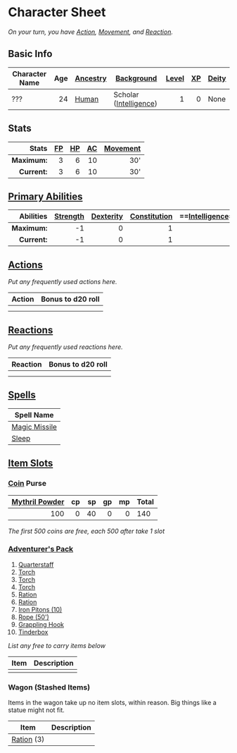 # Character Sheet

*On your turn, you have [Action](../../../Game%20Procedures/Action.md), [Movement](../../../Game%20Procedures/Movement.md), and [Reaction](../../../Game%20Procedures/Reaction.md).*

## Basic Info

| Character Name | Age | [Ancestry](../../../Player%20Characters/Ancenstries/Ancestry.md) | [Background](../../../Player%20Characters/Background.md)                                  | [Level](../../../Player%20Characters/Derived%20Statistics/Level.md) | [XP](../../../Player%20Characters/Derived%20Statistics/Experience%20Points.md) | [Deity](../../../Magic/Deities/Deities.md) |
| -------------- | --: | ---------------------------------------------------------------- | ------------------------------------------------------------------------------------------ | ------------------------------------------------------------------: | -----------------------------------------------------------------------------: | ------------------------------------------------- |
| ???            |  24 | [Human](../../../Player%20Characters/Ancenstries/Human.md)       | Scholar ([Intelligence](../../../Player%20Characters/Chosen%20Statistics/Intelligence.md)) |                                                                   1 |                                                                              0 | None                                              |

## Stats

|        Stats | [FP](../../../Player%20Characters/Derived%20Statistics/Fatigue%20Points.md) | [HP](../../../Player%20Characters/Derived%20Statistics/Health%20Points.md) | [AC](../../../Player%20Characters/Derived%20Statistics/Armor%20Class.md) | [Movement](../../../Game%20Procedures/Movement.md) |
| -----------: | --------------------------------------------------------------------------: | -------------------------------------------------------------------------: | -----------------------------------------------------------------------: | -------------------------------------------------: |
| **Maximum:** |                                                                           3 |                                                                          6 |                                                                       10 |                                                30' |
| **Current:** |                                                                           3 |                                                                          6 |                                                                       10 |                                                30' |

## [Primary Abilities](../../../Player%20Characters/Chosen%20Statistics/Ability%20Scores.md)

|    Abilities | [Strength](../../../Player%20Characters/Chosen%20Statistics/Strength.md) | [Dexterity](../../../Player%20Characters/Chosen%20Statistics/Dexterity.md) | [Constitution](../../../Player%20Characters/Chosen%20Statistics/Constitution.md) | ==[Intelligence](../../../Player%20Characters/Chosen%20Statistics/Intelligence.md)== | [Wisdom](../../../Player%20Characters/Chosen%20Statistics/Wisdom.md)<br> | [Charisma](../../../Player%20Characters/Chosen%20Statistics/Charisma.md)<br> |
| -----------: | -----------------------------------------------------------------------: | -------------------------------------------------------------------------: | -------------------------------------------------------------------------------: | -----------------------------------------------------------------------------------: | -----------------------------------------------------------------------: | ---------------------------------------------------------------------------: |
| **Maximum:** |                                                                       -1 |                                                                          0 |                                                                                1 |                                                                                    2 |                                                                        1 |                                                                            0 |
| **Current:** |                                                                       -1 |                                                                          0 |                                                                                1 |                                                                                    2 |                                                                        1 |                                                                            0 |

## [Actions](../../Game%20Procedures/Action.md)

*Put any frequently used actions here.*

| Action | Bonus to d20 roll |
| ------ | ----------------- |
|        |                   |
|        |                   |

## [Reactions](../../Game%20Procedures/Reaction.md)

*Put any frequently used reactions here.*

| Reaction | Bonus to d20 roll |
| -------- | ----------------- |
|          |                   |
|          |                   |

## [Spells](../../../Magic/Spells.md)

| Spell Name                                                                           |
| ------------------------------------------------------------------------------------ |
| [Magic Missile](../../../Magic/Spells/Mythril%20Spells/Level%201/Magic%20Missile.md) |
| [Sleep](../../../Magic/Spells/Mythril%20Spells/Level%201/Sleep.md)                   |

## [Item Slots](../../../Player%20Characters/Derived%20Statistics/Item%20Slots.md)

### [Coin](../../../Economy/Coins.md) Purse

| [Mythril Powder](../../../Magic/Mythril.md) |  cp |  sp |  gp |  mp | Total |
| ------------------------------------------: | --: | --: | --: | --: | ----- |
|                                         100 |   0 |  40 |   0 |   0 | 140   |

<!-- TBLFM: @>$6=sum($1..$-1) -->
*The first 500 coins are free, each 500 after take 1 slot*

### [Adventurer's Pack](../../../Items/Individual%20Item%20Cards/Gear/100%20Coins/Adventurer's%20Pack.md)

1. [Quarterstaff](../../../Items/Individual%20Item%20Cards/Weapons/Melee%20Weapons/Small%20Simple%20Weapon.md)
2. [Torch](../../../Items/Individual%20Item%20Cards/Gear/1%20Coin/Torch.md)
3. [Torch](../../../Items/Individual%20Item%20Cards/Gear/1%20Coin/Torch.md)
4. [Torch](../../../Items/Individual%20Item%20Cards/Gear/1%20Coin/Torch.md)
5. [Ration](../../../Items/Individual%20Item%20Cards/Gear/1%20Coin/Ration.md)
6. [Ration](../../../Items/Individual%20Item%20Cards/Gear/1%20Coin/Ration.md)
7. [Iron Pitons (10)](../../../Items/Individual%20Item%20Cards/Gear/10%20Coins/Iron%20Piton.md)
8. [Rope (50')](../../../Items/Individual%20Item%20Cards/Gear/50%20Coins/Rope%20(50').md)
9. [Grappling Hook](../../../Items/Individual%20Item%20Cards/Gear/25%20Coins/Grappling%20Hook.md)
10. [Tinderbox](../../../Items/Individual%20Item%20Cards/Gear/10%20Coins/Tinderbox.md)

*List any free to carry items below*

| Item | Description |
| ---- | ----------- |
|      |             |

### Wagon (Stashed Items)

Items in the wagon take up no item slots, within reason. Big things like a statue might not fit.

| Item                                                                           | Description |
| ------------------------------------------------------------------------------ | ----------- |
| [Ration](../../../Items/Individual%20Item%20Cards/Gear/1%20Coin/Ration.md) (3) |             |
